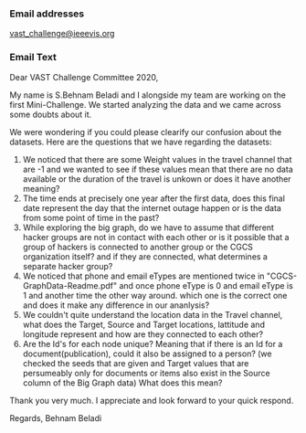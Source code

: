 ### Email addresses
 vast_challenge@ieeevis.org

### Email Text

Dear VAST Challenge Committee 2020,

My name is S.Behnam Beladi and I alongside my team are working on the first Mini-Challenge. We started analyzing the data and we came across some doubts about it.

We were wondering if you could please clearify our confusion about the datasets.
Here are the questions that we have regarding the datasets:

1. We noticed that there are some Weight values in the travel channel that are -1 and we wanted to see if these values mean that there are no data available or the duration of the travel is unkown or does it have another meaning?
2. The time ends at precisely one year after the first data, does this final date represent the day that the internet outage happen or is the data from some point of time in the past?
3. While exploring the big graph, do we have to assume that different hacker groups are not in contact with each other or is it possible that a group of hackers is connected to another group or the CGCS organization itself? and if they are connected, what determines a separate hacker group?
4. We noticed that phone and email eTypes are mentioned twice in "CGCS-GraphData-Readme.pdf" and once phone eType is 0 and email eType is 1 and another time the other way around. which one is the correct one and does it make any difference in our ananlysis?
5. We couldn't quite understand the location data in the Travel channel, what does the Target, Source and Target locations, lattitude and longitude represent and how are they connected to each other?
6. Are the Id's for each node unique? Meaning that if there is an Id for a document(publication), could it also be assigned to a person? (we checked the seeds that are given and Target values that are persumeably only for documents or items also exist in the Source column of the Big Graph data) What does this mean?

Thank you very much. I appreciate and look forward to your quick respond. 

Regards,
Behnam Beladi
